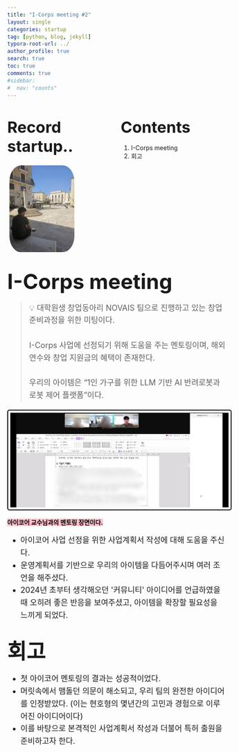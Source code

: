 ```yaml
---
title: "I-Corps meeting #2"
layout: single
categories: startup
tag: [python, blog, jekyll]
typora-root-url: ../
author_profile: true
search: true
toc: true
comments: true
#sidebar:
#  nav: "counts"
---
```


<style>
@media (max-width: 768px) {
  /* Flex 컨테이너의 이미지가 부모 크기에 맞게 조정 */
  div[style*="display: flex;"] img {
    width: 100%;
    height: auto;
  }

  /* Flex 컨테이너의 영상이 부모 크기에 맞게 조정 */
  div[style*="display: flex;"] video {
    width: 100%;
    height: auto;
  }

  /* Grid 이미지는 이미 반응형으로 설정되어 있으므로 추가 수정 불필요 */
  img[style*="width: 415px;"] {
    width: 100%;
    height: auto;
  }

  /* 영상도 화면 크기에 맞게 조정 */
  video {
    max-width: 100%;
    height: auto;
    display: block; /* 중앙 정렬 문제 방지 */
  }
}
</style>

<div style="display: flex; justify-content: space-between; align-items: flex-start;">

  <div style="width: 48%;">
    <h2><span style="font-size: 36px; font-weight: bold;">Record startup..</span></h2>
    <img src="/images/2023-09-26-first/연구일지1/고민중.jpg" alt="CANVAS" style="border-radius: 20%; width: 150px; padding: 5px;">
  </div>

  <div style="width: 48%;">
    <h2><span style="font-size: 36px; font-weight: bold;">Contents</span></h2>
    <ol>
      <li>I-Corps meeting</li>
      <li>회고</li>
    </ol>
  </div>

</div>

## <span style="font-size: 48px; font-weight: bold;">I-Corps meeting</span>

<div style="font-size: 18px; line-height: 1.6;">
  <blockquote>
    💡 대학원생 창업동아리 NOVAIS 팀으로 진행하고 있는 창업 준비과정을 위한 미팅이다.
    <br><br>
    I-Corps 사업에 선정되기 위해 도움을 주는 멘토링이며, 해외연수와 창업 지원금의 혜택이 존재한다.
    <br><br>
    우리의 아이템은 “1인 가구를 위한 LLM 기반 AI 반려로봇과 로봇 제어 플랫폼”이다.
  </blockquote>
</div>

<img src="/images/2023-09-26-first/연구일지1/아이코어 1차 멘토링.png" alt="운영계획서" style="border: 2px solid #000; border-radius: 5px; padding: 5px;font-weight: bold;">

<span style="background-color: pink; color: black;font-weight: bold;">아이코어 교수님과의 멘토링 장면이다.</span>

<div style="font-size: 18px; line-height: 1.6;">

  <ul>
    <li>아이코어 사업 선정을 위한 사업계획서 작성에 대해 도움을 주신다.</li>
    <li>운영계획서를 기반으로 우리의 아이템을 다듬어주시며 여러 조언을 해주셨다.</li>
    <li>2024년 초부터 생각해오던 '커뮤니티' 아이디어를 언급하였을때 오히려 좋은 반응을 보여주셨고, 아이템을 확장할 필요성을 느끼게 되었다.</li>
  </ul>

</div>

## <span style="font-size: 48px; font-weight: bold;">회고</span>

<div style="font-size: 18px; line-height: 1.6;">

  <ul>
    <li>첫 아이코어 멘토링의 결과는 성공적이었다.</li>
    <li>머릿속에서 맴돌던 의문이 해소되고, 우리 팀의 완전한 아이디어를 인정받았다. (이는 현호형의 몇년간의 고민과 경험으로 이루어진 아이디어이다)</li>
    <li>이를 바탕으로 본격적인 사업계획서 작성과 더불어 특허 출원을 준비하고자 한다.</li>
  </ul>

</div>